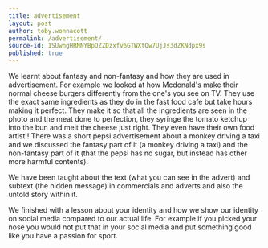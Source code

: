 ```yaml
---
title: advertisement
layout: post
author: toby.wonnacott
permalink: /advertisement/
source-id: 1SUwngHRNNYBpOZZDzxfv6GTWXtQw7UjJs3dZKNdpx9s
published: true
---
```

We learnt about fantasy and non-fantasy and how they are used in advertisement. For example we looked at how Mcdonald's make their normal cheese burgers differently from the one's you see on TV. They use the exact same ingredients as they do in the fast food cafe but take hours making it perfect. They make it so that all the ingredients are seen in the photo and the meat done to perfection, they syringe the tomato ketchup into the bun and melt the cheese just right. They even have their own food artist!! There was a short pepsi advertisement about a monkey driving a taxi and we discussed the fantasy part of it (a monkey driving a taxi) and the non-fantasy part of it (that the pepsi has no sugar, but instead has other more harmful contents).

We have been taught about the text (what you can see in the advert) and subtext (the hidden message) in commercials and adverts and also the untold story within it.

We finished with a lesson about your identity and how we show our identity on social media compared to our actual life. For example if you picked your nose you would not put that in your social media and put something good like you have a passion for sport.

